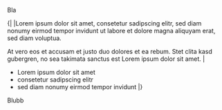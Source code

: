 Bla

{|
|Lorem ipsum dolor sit amet,
consetetur sadipscing elitr,
sed diam nonumy eirmod tempor invidunt
ut labore et dolore magna aliquyam erat,
sed diam voluptua.

At vero eos et accusam et justo duo dolores
et ea rebum. Stet clita kasd gubergren,
no sea takimata sanctus est Lorem ipsum
dolor sit amet.
|
* Lorem ipsum dolor sit amet
* consetetur sadipscing elitr
* sed diam nonumy eirmod tempor invidunt
|}


Blubb
